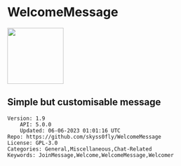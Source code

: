 # WelcomeMessage
<img src="https://raw.githubusercontent.com/skyss0fly/WelcomeMessage/d0e153f8881fa771ba7e77701123b7773f6d84f2/Icon.png" width="128" height="128" />

## Simple but customisable message
```properties
Version: 1.9
    API: 5.0.0
    Updated: 06-06-2023 01:01:16 UTC
Repo: https://github.com/skyss0fly/WelcomeMessage
License: GPL-3.0
Categories: General,Miscellaneous,Chat-Related
Keywords: JoinMessage,Welcome,WelcomeMessage,Welcomer
```